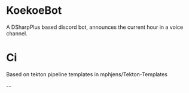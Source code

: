 # KoekoeBot
A DSharpPlus based discord bot, announces the current hour in a voice channel.

# Ci
Based on tekton pipeline templates in mphjens/Tekton-Templates

--
